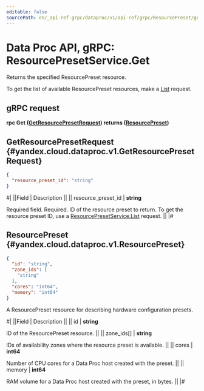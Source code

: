 ```yaml
---
editable: false
sourcePath: en/_api-ref-grpc/dataproc/v1/api-ref/grpc/ResourcePreset/get.md
---
```


# Data Proc API, gRPC: ResourcePresetService.Get

Returns the specified ResourcePreset resource.

To get the list of available ResourcePreset resources, make a [List](/docs/data-proc/api-ref/grpc/ResourcePreset/list#List) request.

## gRPC request

**rpc Get ([GetResourcePresetRequest](#yandex.cloud.dataproc.v1.GetResourcePresetRequest)) returns ([ResourcePreset](#yandex.cloud.dataproc.v1.ResourcePreset))**

## GetResourcePresetRequest {#yandex.cloud.dataproc.v1.GetResourcePresetRequest}

```json
{
  "resource_preset_id": "string"
}
```

#|
||Field | Description ||
|| resource_preset_id | **string**

Required field. Required. ID of the resource preset to return.
To get the resource preset ID, use a [ResourcePresetService.List](/docs/data-proc/api-ref/grpc/ResourcePreset/list#List) request. ||
|#

## ResourcePreset {#yandex.cloud.dataproc.v1.ResourcePreset}

```json
{
  "id": "string",
  "zone_ids": [
    "string"
  ],
  "cores": "int64",
  "memory": "int64"
}
```

A ResourcePreset resource for describing hardware configuration presets.

#|
||Field | Description ||
|| id | **string**

ID of the ResourcePreset resource. ||
|| zone_ids[] | **string**

IDs of availability zones where the resource preset is available. ||
|| cores | **int64**

Number of CPU cores for a Data Proc host created with the preset. ||
|| memory | **int64**

RAM volume for a Data Proc host created with the preset, in bytes. ||
|#